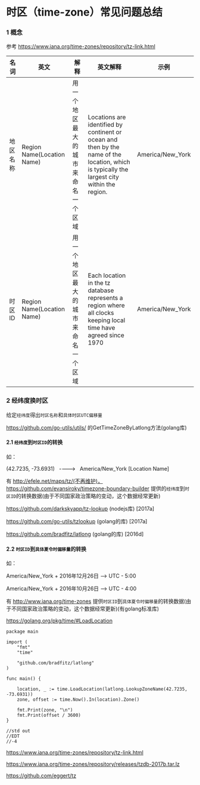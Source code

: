 # 时区（time-zone）常见问题总结

### 1 概念

参考 https://www.iana.org/time-zones/repository/tz-link.html

|名词|英文|解释|英文解释|示例|
|---|---|---|---|---|
|地区名称|Region Name(Location Name)|用一个地区最大的城市来命名一个区域|Locations are identified by continent or ocean and then by the name of the location, which is typically the largest city within the region. |America/New_York
|时区ID|Region Name(Location Name)|用一个地区最大的城市来命名一个区域|Each location in the tz database represents a region where all clocks keeping local time have agreed since 1970 |America/New_York

### 2 经纬度换时区

给定`经纬度`得出`时区名称`和`具体时区UTC偏移量`

https://github.com/go-utils/utils/ 的GetTimeZoneByLatlong方法(golang库)

#### 2.1 `经纬度`到`时区ID`的转换

如：

(42.7235, -73.6931)   ---->   America/New_York [Location Name]

有 http://efele.net/maps/tz/(不再维护)，https://github.com/evansiroky/timezone-boundary-builder 提供的`经纬度`到`时区ID`的转换数据(由于不同国家政治策略的变动，这个数据经常更新) 

https://github.com/darkskyapp/tz-lookup (nodejs库) [2017a]

https://github.com/go-utils/tzlookup (golang的库)  [2017a]

https://github.com/bradfitz/latlong (golang的库)   [2016d]


#### 2.2 `时区ID`到`具体夏令时偏移量`的转换

如： 

America/New_York +  2016年12月26日  -->  UTC - 5:00

America/New_York +  2016年10月26日  -->  UTC - 4:00 

有 http://www.iana.org/time-zones 提供`时区ID`到`具体夏令时偏移量`的转换数据(由于不同国家政治策略的变动，这个数据经常更新)(有golang标准库)

https://golang.org/pkg/time/#LoadLocation

```golang
package main

import (
	"fmt"
	"time"

	"github.com/bradfitz/latlong"
)

func main() {

	location, _ := time.LoadLocation(latlong.LookupZoneName(42.7235, -73.6931))
	zone, offset := time.Now().In(location).Zone()

	fmt.Print(zone, "\n")
	fmt.Print(offset / 3600)
}

//std out
//EDT
//-4
```

https://www.iana.org/time-zones/repository/tz-link.html

https://www.iana.org/time-zones/repository/releases/tzdb-2017b.tar.lz

https://github.com/eggert/tz


